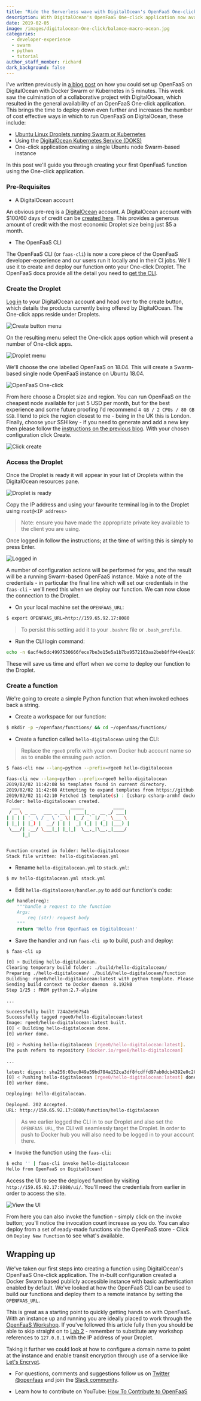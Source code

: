 ```yaml
---
title: "Ride the Serverless wave with DigitalOcean's OpenFaaS One-click"
description: With DigitalOcean's OpenFaaS One-click application now available.  Join Richard Gee as he guides you through the experience of creating your first OpenFaaS function on DigitalOcean.
date: 2019-02-05
image: /images/digitalocean-One-click/balance-macro-ocean.jpg
categories:
  - developer-experience
  - swarm
  - python
  - tutorial
author_staff_member: richard
dark_background: false
---
```



I've written previously in [a blog post](/blog/deploy-digitalocean-ansible.md) on how you could set up OpenFaaS on DigitalOcean with Docker Swarm or Kubernetes in 5 minutes.  This week saw the culmination of a collaborative project with DigitalOcean, which resulted in the general availability of an OpenFaaS One-click application.  This brings the time to deploy down even further and increases the number of cost effective ways in which to run OpenFaaS on DigitalOcean, these include:

* [Ubuntu Linux Droplets running Swarm or Kubernetes](/blog/deploy-digitalocean-ansible.md)
* Using the [DigitalOcean Kubernetes Service (DOKS)](https://blog.alexellis.io/digitalocean-kubernetes-engine/)
* One-click application creating a single Ubuntu node Swarm-based instance

In this post we'll guide you through creating your first OpenFaaS function using the One-click application.

### Pre-Requisites

* A DigitalOcean account

An obvious pre-req is a [DigitalOcean](https://www.digitalocean.com/) account.  A DigitalOcean account with $100/60 days of credit can be  [created here](https://m.do.co/c/2962aa9e56a1).  This provides a generous amount of credit with the most economic Droplet size being just $5 a month.

* The OpenFaaS CLI

The OpenFaaS CLI (or `faas-cli`) is now a core piece of the OpenFaaS developer-experience and our users run it locally and in their CI jobs.  We'll use it to create and deploy our function onto your One-click Droplet.  The OpenFaaS docs provide all the detail you need to [get the CLI](https://docs.openfaas.com/cli/install/).

### Create the Droplet

[Log in](https://cloud.digitalocean.com/login) to your DigitalOcean account and head over to the create button, which details the products currently being offered by DigitalOcean.  The One-click apps reside under Droplets.

![Create button menu](/images/digitalocean-One-click/create-button.png)

On the resulting menu select the One-click apps option which will present a number of One-click apps.

![Droplet menu](/images/digitalocean-One-click/droplet-menu.png)

We'll choose the one labelled OpenFaaS on 18.04.  This will create a Swarm-based single node OpenFaaS instance on Ubuntu 18.04.

![OpenFaaS One-click](/images/digitalocean-One-click/openfaas-oneclick.jpg)

From here choose a Droplet size and region.  You can run OpenFaaS on the cheapest node available for just 5 USD per month, but for the best experience and some future proofing I'd recommend `4 GB / 2 CPUs / 80 GB SSD`.  I tend to pick the region closest to me - being in the UK this is London.  Finally, choose your SSH key - if you need to generate and add a new key then please follow the [instructions on the previous blog](/blog/deploy-digitalocean-ansible/#create-and-upload-an-ssh-key).  With your chosen configuration click Create.

![Click create](/images/digitalocean-One-click/create-droplet.png)

### Access the Droplet

Once the Droplet is ready it will appear in your list of Droplets within the DigitalOcean resources pane.

![Droplet is ready](/images/digitalocean-One-click/droplet-ready.png)

Copy the IP address and using your favourite terminal log in to the Droplet using `root@<IP address>`

> Note: ensure you have made the appropriate private key available to the client you are using.

Once logged in follow the instructions; at the time of writing this is simply to press Enter.

![Logged in](/images/digitalocean-One-click/terminal.jpg)

A number of configuration actions will be performed for you, and the result will be a running Swarm-based OpenFaaS instance.  Make a note of the credentials - in particular the final line which will set our credentials in the `faas-cli` - we'll need this when we deploy our function.  We can now close the connection to the Droplet.

* On your local machine set the `OPENFAAS_URL`:

```sh
$ export OPENFAAS_URL=http://159.65.92.17:8080
```
> To persist this setting add it to your `.bashrc` file or `.bash_profile`.


* Run the CLI login command:

```sh
echo -n 6acf4e5dc4997530666fece7be3e15e5a1b7ba9572163aa2beb8ff9449ee1911 | faas-cli login --username=admin --password-stdin
```

These will save us time and effort when we come to deploy our function to the Droplet.

### Create a function

We're going to create a simple Python function that when invoked echoes back a string.

* Create a workspace for our function:

```sh
$ mkdir -p ~/openfaas/functions/ && cd ~/openfaas/functions/
```

* Create a function called `hello-digitalocean` using the CLI:

> Replace the `rgee0` prefix with your own Docker hub account name so as to enable the ensuing `push` action.

```sh
$ faas-cli new --lang=python --prefix=rgee0 hello-digitalocean

faas-cli new --lang=python --prefix=rgee0 hello-digitalocean
2019/02/02 11:42:08 No templates found in current directory.
2019/02/02 11:42:08 Attempting to expand templates from https://github.com/openfaas/templates.git
2019/02/02 11:42:10 Fetched 15 template(s) : [csharp csharp-armhf dockerfile go go-armhf java8 node node-arm64 node-armhf php7 python python-armhf python3 python3-armhf ruby] from https://github.com/openfaas/templates.git
Folder: hello-digitalocean created.
  ___                   _____           ____
 / _ \ _ __   ___ _ __ |  ___|_ _  __ _/ ___|
| | | | '_ \ / _ \ '_ \| |_ / _` |/ _` \___ \
| |_| | |_) |  __/ | | |  _| (_| | (_| |___) |
 \___/| .__/ \___|_| |_|_|  \__,_|\__,_|____/
      |_|


Function created in folder: hello-digitalocean
Stack file written: hello-digitalocean.yml
```

* Rename `hello-digitalocean.yml` to `stack.yml`:

```sh
$ mv hello-digitalocean.yml stack.yml
```

* Edit `hello-digitalocean/handler.py` to add our function's code:

```python
def handle(req):
    """handle a request to the function
    Args:
        req (str): request body
    """
    return 'Hello from OpenFaaS on DigitalOcean!'
```

* Save the handler and run `faas-cli up` to build, push and deploy:

```sh
$ faas-cli up

[0] > Building hello-digitalocean.
Clearing temporary build folder: ./build/hello-digitalocean/
Preparing ./hello-digitalocean/ ./build/hello-digitalocean/function
Building: rgee0/hello-digitalocean:latest with python template. Please wait..
Sending build context to Docker daemon  8.192kB
Step 1/25 : FROM python:2.7-alpine

...

Successfully built 724a2e96754b
Successfully tagged rgee0/hello-digitalocean:latest
Image: rgee0/hello-digitalocean:latest built.
[0] < Building hello-digitalocean done.
[0] worker done.

[0] > Pushing hello-digitalocean [rgee0/hello-digitalocean:latest].
The push refers to repository [docker.io/rgee0/hello-digitalocean]

...

latest: digest: sha256:03ec049a59bd784a152ca3df8fcdffd97ab0dcb4392e0c2811ee5dcb4180ca2d size: 3655
[0] < Pushing hello-digitalocean [rgee0/hello-digitalocean:latest] done.
[0] worker done.

Deploying: hello-digitalocean.

Deployed. 202 Accepted.
URL: http://159.65.92.17:8080/function/hello-digitalocean

```
> As we earlier logged the CLI in to our Droplet and also set the `OPENFAAS_URL`, the CLI will seamlessly target the Droplet.  In order to push to Docker hub you will also need to be logged in to your account there.

* Invoke the function using the `faas-cli`:

```sh
$ echo '' | faas-cli invoke hello-digitalocean
Hello from OpenFaaS on DigitalOcean!
```

Access the UI to see the deployed function by visiting `http://159.65.92.17:8080/ui/`.  You'll need the credentials from earlier in order to access the site.

![View the UI](/images/digitalocean-One-click/ui.png)

From here you can also invoke the function - simply click on the invoke button; you'll notice the invocation count increase as you do.  You can also deploy from a set of ready-made functions via the OpenFaaS store - Click on `Deploy New Function` to see what's available.


## Wrapping up

We've taken our first steps into creating a function using DigitalOcean's OpenFaaS One-click application.  The in-built configuration created a Docker Swarm based publicly accessible instance with basic authentication enabled by default.  We've looked at how the OpenFaaS CLI can be used to build our functions and deploy them to a remote instance by setting the `OPENFAAS_URL`.

This is great as a starting point to quickly getting hands on with OpenFaaS.  With an instance up and running you are ideally placed to work through the [OpenFaaS Workshop](https://github.com/openfaas/workshop).  If you've followed this article fully then you should be able to skip straight on to [Lab 2](https://github.com/openfaas/workshop/blob/master/lab2.md) - remember to substitute any workshop references to `127.0.0.1` with the IP address of your Droplet.

Taking it further we could look at how to configure a domain name to point at the instance and enable transit encryption through use of a service like [Let's Encrypt](https://letsencrypt.org/).


* For questions, comments and suggestions follow us on [Twitter @openfaas](https://twitter.com/openfaas) and join the [Slack community](https://docs.openfaas.com/community).

* Learn how to contribute on YouTube: [How To Contribute to OpenFaaS](https://www.youtube.com/watch?v=kOgHjU38Efg)
